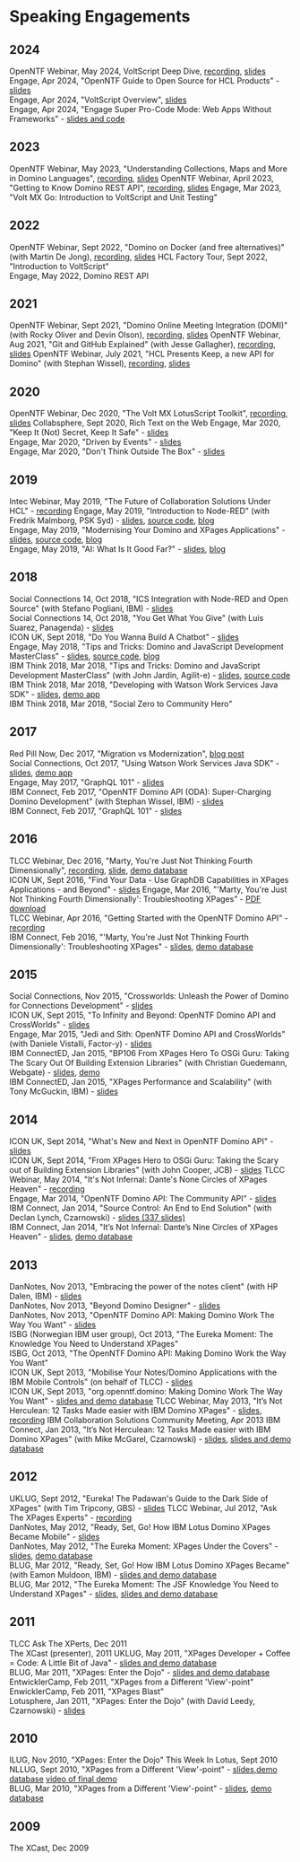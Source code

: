 # Speaking Engagements

## 2024

OpenNTF Webinar, May 2024, VoltScript Deep Dive, [recording](https://youtu.be/cGP47z-0raU), [slides](https://www.openntf.org/Public/presentations.nsf/0/726D8EDB8220A51C86258B20007C561D/$FILE/OpenNTF_Webinar_2024-05_VoltScript_Overview.pdf)
Engage, Apr 2024, "OpenNTF Guide to Open Source for HCL Products" - [slides](https://engage.ug/Engage2.nsf/Click?Open&e=20240423&s=De14&f=2024c_Slides/$File/OpenNTF_Open_Source_Engage_2024.pdf)  
Engage, Apr 2024, "VoltScript Overview", [slides](https://engage.ug/Engage2.nsf/Click?Open&e=20240423&s=De13&f=2024c_Slides/$File/VoltScript%20Overview%20-%20Engage%202024.pdf)  
Engage, Apr 2024, "Engage Super Pro-Code Mode: Web Apps Without Frameworks" - [slides and code](http://stwissel.github.io/super-procode-mode)  

## 2023

OpenNTF Webinar, May 2023, "Understanding Collections, Maps and More in Domino Languages", [recording](https://youtu.be/Z-G_8eCpgtU), [slides](https://www.openntf.org/Public/presentations.nsf/0/F9D388C7D42B7139862589B9003A2B7B/$FILE/OpenNTF_Collections_2023.pdf)
OpenNTF Webinar, April 2023, "Getting to Know Domino REST API", [recording](https://youtu.be/Gwd9rnAsJFk), [slides](https://www.openntf.org/Public/presentations.nsf/0/EAA0FAD3BE51D2D58625899800394C7A/$FILE/OpenNTF-2023-Apr.pdf)
Engage, Mar 2023, "Volt MX Go: Introduction to VoltScript and Unit Testing"

## 2022

OpenNTF Webinar, Sept 2022, "Domino on Docker (and free alternatives)" (with Martin De Jong), [recording](https://youtu.be/wx5jv0rwn00), [slides](https://www.openntf.org/Public/presentations.nsf/0/43A7DF54553C70CB862588BE00645E92/$FILE/OpenNTF-2022-Sep.pdf)
HCL Factory Tour, Sept 2022, "Introduction to VoltScript"  
Engage, May 2022, Domino REST API

## 2021

OpenNTF Webinar, Sept 2021, "Domino Online Meeting Integration (DOMI)" (with Rocky Oliver and Devin Olson), [recording](https://youtu.be/Ew-ucso1vKY), [slides](https://www.slideshare.net/HowardGreenberg/september2021-openntf-webinar-domino-online-meeting-integration-domi)
OpenNTF Webinar, Aug 2021, "Git and GitHub Explained" (with Jesse Gallagher), [recording](https://youtu.be/u_Hh7Ihc8qk), [slides](https://www.slideshare.net/HowardGreenberg/august-openntf-webinar-git-and-github-explained)
OpenNTF Webinar, July 2021, "HCL Presents Keep, a new API for Domino" (with Stephan Wissel), [recording](https://youtu.be/6CydwW7V5MA), [slides](https://www.slideshare.net/HowardGreenberg/july-openntf-webinar-hcl-presents-keep-a-new-api-for-domino)

## 2020

OpenNTF Webinar, Dec 2020, "The Volt MX LotusScript Toolkit", [recording](https://youtu.be/KsNvjjsDvec), [slides](https://www2.slideshare.net/HowardGreenberg/december-openntf-webinar-the-volt-mx-lotusscript-toolkit)
Collabsphere, Sept 2020, Rich Text on the Web
Engage, Mar 2020, "Keep It (Not) Secret, Keep It Safe" - [slides](https://stwissel.github.io/presentations/engage2020/index.html)  
Engage, Mar 2020, "Driven by Events" - [slides](./presentations/Driven_by_Events_Em08.pdf)  
Engage, Mar 2020, "Don't Think Outside The Box" - [slides](./presentations/Dont_Think_Outside_Box.pdf)

## 2019

Intec Webinar, May 2019, "The Future of Collaboration Solutions Under HCL" - [recording](https://zoom.us/recording/play/6AfPtmtdvqOzqiSfMoEJxqfuc36rsqCfIaHk75PFVYaILCCoOUOrqQrIcbANyyU2?startTime=1558533396000) 
Engage, May 2019, "Introduction to Node-RED" (with Fredrik Malmborg, PSK Syd) - [slides](https://www.slideshare.net/paulswithers1/engage-2019-introduction-to-nodered), [source code](https://github.com/paulswithers/ics-docker-node-red), [blog](https://www.intec.co.uk/engage-2019-my-sessions/)  
Engage, May 2019, "Modernising Your Domino and XPages Applications" -  [slides](https://www.slideshare.net/paulswithers1/engage-2019-modernising-your-domino-and-xpages-applications), [source code](https://github.com/paulswithers/EngageModernisation), [blog](https://www.intec.co.uk/engage-2019-my-sessions/)  
Engage, May 2019, "AI: What Is It Good Far?" - [slides](https://www.slideshare.net/paulswithers1/engage-2019-ai-what-is-it-good-for), [blog](https://www.intec.co.uk/engage-2019-my-sessions/)

## 2018

Social Connections 14, Oct 2018, "ICS Integration with Node-RED and Open Source" (with Stefano Pogliani, IBM) - [slides](https://www.slideshare.net/paulswithers1/social-connections-14-ics-integration-with-nodered-and-open-source)  
Social Connections 14, Oct 2018, "You Get What You Give" (with Luis Suarez, Panagenda) - [slides](http://www.slideshare.net/panagenda/social-connections-14-you-get-what-you-give)  
ICON UK, Sept 2018, "Do You Wanna Build A Chatbot" - [slides](https://www.slideshare.net/paulswithers1/iconuk-2018-do-you-wanna-build-a-chatbot)  
Engage, May 2018, "Tips and Tricks: Domino and JavaScript Development MasterClass" - [slides](https://www.engage.ug/engage.nsf/pages/Event2018_Sessions_Speakers?Open&Sp=Paul%20Withers%20%28Intec%20Systems%29), [source code](https://github.com/johnjardin/domino-js-masterclass), [blog](https://www.intec.co.uk/engage-2018-session/)  
IBM Think 2018, Mar 2018, "Tips and Tricks: Domino and JavaScript Development MasterClass" (with John Jardin, Agilit-e) - [slides](https://www.slideshare.net/paulswithers1/ibm-think-session-8598-domino-and-javascript-development-masterclass), [source code](https://github.com/johnjardin/domino-js-masterclass)  
IBM Think 2018, Mar 2018, "Developing with Watson Work Services Java SDK" - [slides](https://www.slideshare.net/paulswithers1/ibm-think-session-3249-watson-work-services-java-sdk), [demo app](https://github.com/paulswithers/wws-java-sample)  
IBM Think 2018, Mar 2018, "Social Zero to Community Hero"

## 2017

Red Pill Now, Dec 2017, "Migration vs Modernization", [blog post](https://www.redpillnow.com/01-migration-v-modernization/)  
Social Connections, Oct 2017, "Using Watson Work Services Java SDK" - [slides](https://www.slideshare.net/soccnx/using-watson-work-services-java-sdk), [demo app](https://github.com/paulswithers/wws-java-sample)  
Engage, May 2017, "GraphQL 101" - [slides](https://www.slideshare.net/paulswithers1/graphql-101-75886294)  
IBM Connect, Feb 2017, "OpenNTF Domino API (ODA): Super-Charging Domino Development" (with Stephan Wissel, IBM) - [slides](https://www.slideshare.net/paulswithers1/openntf-domino-api-oda-supercharging-domino-development)  
IBM Connect, Feb 2017, "GraphQL 101" - [slides](https://www.slideshare.net/paulswithers1/graphql-101)

## 2016

TLCC Webinar, Dec 2016, "Marty, You're Just Not Thinking Fourth Dimensionally", [recording](https://www.youtube.com/watch?v=t7j_MR5uzCA&feature=youtu.be), [slide](http://www.slideshare.net/Teamstudio/marty-youre-just-not-thinking-fourth-dimensionally), [demo database](http://www.intec.co.uk/wp-content/uploads/2016/02/BTTF.zip)  
ICON UK, Sept 2016, "Find Your Data - Use GraphDB Capabilities in XPages Applications - and Beyond" - [slides](http://www.slideshare.net/iconuk_/find-your-data-use-graphdb-capabilities-in-xpages-applications-and-beyond)
Engage, Mar 2016, "'Marty, You're Just Not Thinking Fourth Dimensionally': Troubleshooting XPages" - [PDF download](http://engage.ug/engage.nsf/Click?Open&e=20160323&s=PaulW&f=2016_Slides_c/$file/Engage2016_Marty.pdf)  
TLCC Webinar, Apr 2016, "Getting Started with the OpenNTF Domino API" - [recording](https://youtu.be/szbz6REdKDU)  
IBM Connect, Feb 2016, "'Marty, You're Just Not Thinking Fourth Dimensionally': Troubleshooting XPages" - [slides](http://www.slideshare.net/paulswithers1/ad1279-marty-youre-not-thinking-fourth-dimensionally-troubleshooting-xpages), [demo database](http://www.intec.co.uk/wp-content/uploads/2016/02/BTTF.zip)

## 2015

Social Connections, Nov 2015, "Crossworlds: Unleash the Power of Domino for Connections Development" - [slides](http://www.slideshare.net/paulswithers1/social-connections-2015-crossworlds-and-domino)   
ICON UK, Sept 2015, "To Infinity and Beyond: OpenNTF Domino API and CrossWorlds" - [slides](http://www.slideshare.net/paulswithers1/icon-uk-2015-oda-and-crossworlds)  
Engage, Mar 2015, "Jedi and Sith: OpenNTF Domino API and CrossWorlds" (with Daniele Vistalli, Factor-y) - [slides](http://www.engage.ug/engage.nsf/Click?Open&e=20150330&s=Paul&f=2015_Slides_c/$file/Engage2015_JediAndSith.pdf)  
IBM ConnectED, Jan 2015, "BP106 From XPages Hero To OSGi Guru: Taking The Scary Out Of Building Extension Libraries" (with Christian Guedemann, Webgate) - [slides](http://www.slideshare.net/paulswithers1/ibm-connected-2015-mas103-xpages-performance-and-scalability), [demo](https://github.com/paulswithers/BP106)  
IBM ConnectED, Jan 2015, "XPages Performance and Scalability" (with Tony McGuckin, IBM) - [slides](http://www.slideshare.net/paulswithers1/mas103-xpages-performance-and-scalability)

## 2014

ICON UK, Sept 2014, "What's New and Next in OpenNTF Domino API" - [slides](http://www.slideshare.net/paulswithers1/open-ntf-domino-api-2014)  
ICON UK, Sept 2014, "From XPages Hero to OSGi Guru: Taking the Scary out of Building Extension Libraries" (with John Cooper, JCB) - [slides](http://www.slideshare.net/paulswithers1/from-xpages-hero-to-osgi-guru-taking-the-scary-out-of-building-extension-libraries-icon-uk-2014)
TLCC Webinar, May 2014, "It's Not Infernal: Dante's None Circles of XPages Heaven" - [recording](http://youtu.be/bOQp3bhGLTg)  
Engage, Mar 2014, "OpenNTF Domino API: The Community API" - [slides](http://www.slideshare.net/paulswithers1/engage-2014-openntf-domino-api-slides)  
IBM Connect, Jan 2014, "Source Control: An End to End Solution" (with Declan Lynch, Czarnowski) - [slides (337 slides)](http://www.intec.co.uk/wp-content/uploads/2014/01/SHOW103.zip)  
IBM Connect, Jan 2014, "It’s Not Infernal: Dante’s Nine Circles of XPages Heaven" - [slides](http://www.slideshare.net/paulswithers1/ibm-connect-2014-bp204), [demo database](http://www.intec.co.uk/wp-content/uploads/2014/02/Infernotes.zip)

## 2013

DanNotes, Nov 2013, "Embracing the power of the notes client" (with HP Dalen, IBM) - [slides](http://www.slideshare.net/paulswithers1/embracing-the-power-of-the-notes-client)  
DanNotes, Nov 2013, "Beyond Domino Designer" - [slides](http://www.slideshare.net/paulswithers1/beyond-domino-designer)  
DanNotes, Nov 2013, "OpenNTF Domino API: Making Domino Work The Way You Want" - [slides](http://www.slideshare.net/paulswithers1/open-ntf-domino-api)  
ISBG (Norwegian IBM user group), Oct 2013, "The Eureka Moment: The Knowledge You Need to Understand XPages"  
ISBG, Oct 2013, "The OpenNTF Domino API: Making Domino Work the Way You Want"  
ICON UK, Sept 2013, "Mobilise Your Notes/Domino Applications with the IBM Mobile Controls" (on behalf of TLCC) - [slides](http://www.intec.co.uk/wp-content/uploads/2013/09/OpenNTFDomino.zip)  
ICON UK, Sept 2013, "org.openntf.domino: Making Domino Work The Way You Want" - [slides and demo database](http://www.intec.co.uk/wp-content/uploads/2013/09/OpenNTFDomino.zip)
TLCC Webinar, May 2013, "It’s Not Herculean: 12 Tasks Made easier with IBM Domino XPages" - [slides](http://www.slideshare.net/Teamstudio/twelve-tasks-made-easier-with-ibm-domino-xpages), [recording](http://www.youtube.com/embed/n3dfyAlvc0M)
IBM Collaboration Solutions Community Meeting, Apr 2013
IBM Connect, Jan 2013, "It’s Not Herculean: 12 Tasks Made easier with IBM Domino XPages" (with Mike McGarel, Czarnowski) - [slides](http://www.slideshare.net/paulswithers1/bp206-its-not-herculean-12-tasks-made-easier-with-ibm-domino-xpages), [slides and demo database](http://www.intec.co.uk/session-slides-and-sample-database-from-ibm-connect/bp206-twelve-tasks/)

## 2012

UKLUG, Sept 2012, "Eureka! The Padawan's Guide to the Dark Side of XPages" (with Tim Tripcony, GBS) - [slides](http://www.slideshare.net/paulswithers1/eureka-moment-uklug-14202922)
TLCC Webinar, Jul 2012, "Ask The XPages Experts" - [recording](https://www.youtube.com/watch?v=RoJgWvpWJ6w&feature=youtu.be)  
DanNotes, May 2012, "Ready, Set, Go! How IBM Lotus Domino XPages Became Mobile" - [slides](http://www.slideshare.net/paulswithers1/dannotes-xpages-mobile-controls)  
DanNotes, May 2012, "The Eureka Moment: XPages Under the Covers" - [slides](http://www.slideshare.net/paulswithers1/eureka-moment-12783246), [demo database](http://www.dannotes.dk/dannotes/arrangem.nsf/0/C884CE4342D63B0CC12579F000479818/$file/JSF.zip)  
BLUG, Mar 2012, "Ready, Set, Go! How IBM Lotus Domino XPages Became" (with Eamon Muldoon, IBM) - [slides and demo database](http://engage.ug/blug.nsf/Click?Open&e=20120322&s=Eamon&f=2012_Slides_c/$file/BLUG-Mobile.zip)  
BLUG, Mar 2012, "The Eureka Moment: The JSF Knowledge You Need to Understand XPages" - [slides](http://www.slideshare.net/paulswithers1/eureka-moment), [slides and demo database](http://engage.ug/blug.nsf/Click?Open&e=20120322&s=PaulW&f=2012_Slides_a/$file/BLUG-Eureka%20Moment.zip)

## 2011

TLCC Ask The XPerts, Dec 2011  
The XCast (presenter), 2011
UKLUG, May 2011, "XPages Developer + Coffee = Code: A Little Bit of Java" - [slides and demo database](http://hermes.intec.co.uk/Intec/Blog.nsf/dx/UKLUGJava.zip/$file/UKLUGJava.zip)  
BLUG, Mar 2011, "XPages: Enter the Dojo" - [slides and demo database](http://hermes.intec.co.uk/Intec/Blog.nsf/dx/Enter%20The%20Dojo.zip/$file/Enter%20The%20Dojo.zip)  
EntwicklerCamp, Feb 2011, "XPages from a Different 'View'-point"
EnwicklerCamp, Feb 2011, "XPages Blast"  
Lotusphere, Jan 2011, "XPages: Enter the Dojo" (with David Leedy, Czarnowski) - [slides](http://www.slideshare.net/paulswithers1/bp210-xpages-enter-the-dojo)

## 2010

ILUG, Nov 2010, "XPages: Enter the Dojo"
This Week In Lotus, Sept 2010
NLLUG, Sept 2010, "XPages from a Different 'View'-point" - [slides](https://engage.ug/engage.nsf/d878e91022f24f81c125760c0047f788/c493726142cd2ec8c12576f1006d8663/$FILE/XPages_From_A_Different_Viewpoint.odp),[demo database](https://engage.ug/engage.nsf/d878e91022f24f81c125760c0047f788/c493726142cd2ec8c12576f1006d8663/$FILE/Holiday.zip) [video of final demo](http://www.youtube.com/watch?v=jS7Cc9QFvrU)  
BLUG, Mar 2010, "XPages from a Different 'View'-point" - [slides](https://engage.ug/engage.nsf/d878e91022f24f81c125760c0047f788/c493726142cd2ec8c12576f1006d8663/$FILE/XPages_From_A_Different_Viewpoint.odp), [demo database](https://engage.ug/engage.nsf/d878e91022f24f81c125760c0047f788/c493726142cd2ec8c12576f1006d8663/$FILE/Holiday.zip)

## 2009

The XCast, Dec 2009